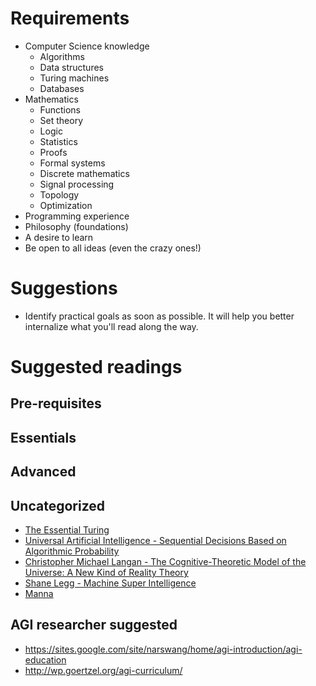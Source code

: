 # Requirements

- Computer Science knowledge
    + Algorithms
    + Data structures
    + Turing machines
    + Databases
- Mathematics
    + Functions
    + Set theory
    + Logic
    + Statistics
    + Proofs
    + Formal systems
    + Discrete mathematics
    + Signal processing
    + Topology
    + Optimization
- Programming experience
- Philosophy (foundations)
- A desire to learn
- Be open to all ideas (even the crazy ones!)

# Suggestions

- Identify practical goals as soon as possible. It will help you better internalize what you'll read along the way.

# Suggested readings

## Pre-requisites

## Essentials

## Advanced

## Uncategorized

- [The Essential Turing](http://www.amazon.com/The-Essential-Turing-Philosophy-Intelligence/dp/0198250800)
- [Universal Artificial Intelligence - Sequential Decisions Based on Algorithmic Probability](http://www.hutter1.net/ai/uaibook.htm)
- [Christopher Michael Langan - The Cognitive-Theoretic Model of the Universe:
A New Kind of Reality Theory](http://www.megafoundation.org/CTMU/Articles/Langan_CTMU_092902.pdf)
- [Shane Legg - Machine Super Intelligence](http://www.vetta.org/documents/Machine_Super_Intelligence.pdf)
- [Manna](http://marshallbrain.com/manna1.htm)

## AGI researcher suggested
- https://sites.google.com/site/narswang/home/agi-introduction/agi-education
- http://wp.goertzel.org/agi-curriculum/